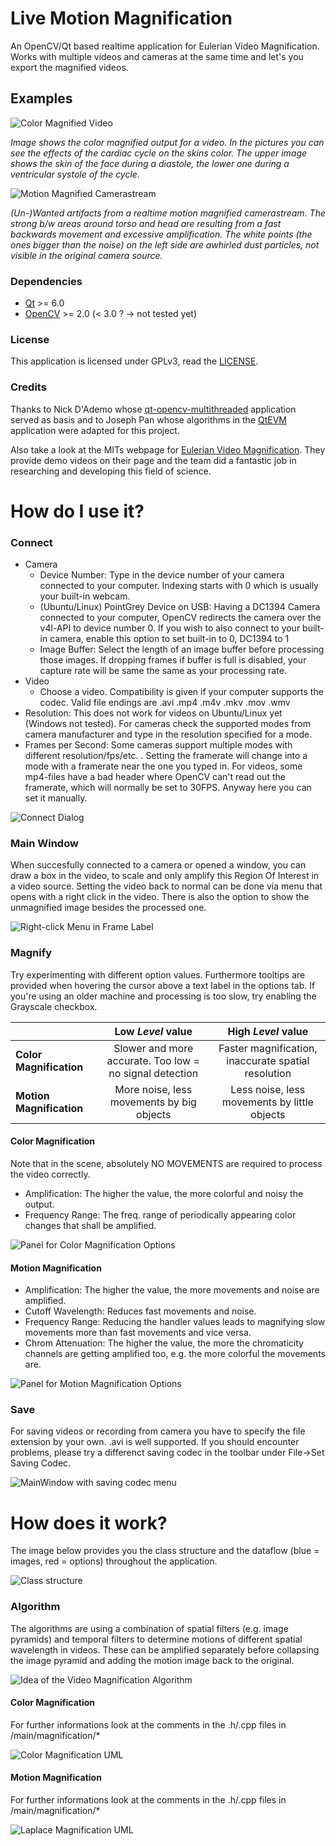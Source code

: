 # Live Motion Magnification
An OpenCV/Qt based realtime application for Eulerian Video Magnification. Works with multiple videos and cameras at the same time and let's you export the magnified videos.

## Examples
![Color Magnified Video](pictures/j_color-vid.png)

*Image shows the color magnified output for a video. In the pictures you can see the effects of the cardiac cycle on the skins color. The upper image shows the skin of the face during a diastole, the lower one during a ventricular systole of the cycle.*



![Motion Magnified Camerastream](pictures/j_motion-cam.png)

*(Un-)Wanted artifacts from a realtime motion magnified camerastream. The strong b/w areas around torso and head are resulting from a fast backwards movement and excessive amplification. The white points (the ones bigger than the noise) on the left side are awhirled dust particles, not visible in the original camera source.*

### Dependencies
- [Qt](http://qt-project.org/) >= 6.0
- [OpenCV](http://opencv.org/) >= 2.0 (< 3.0 ? -> not tested yet)

### License
This application is licensed under GPLv3, read the [LICENSE](LICENSE).

### Credits
Thanks to Nick D'Ademo whose [qt-opencv-multithreaded](https://github.com/nickdademo/qt-opencv-multithreaded) application 
served as basis and to Joseph Pan whose algorithms in the [QtEVM](https://github.com/wzpan/QtEVM) application were adapted
for this project.

Also take a look at the MITs webpage for [Eulerian Video Magnification](http://people.csail.mit.edu/mrub/vidmag/). 
They provide demo videos on their page and the team did a fantastic job in researching and developing this field of science.

# How do I use it?
### Connect
- Camera
    - Device Number: Type in the device number of your camera connected to your computer. Indexing starts with 0 which is usually your built-in webcam.
    - (Ubuntu/Linux) PointGrey Device on USB:  Having a DC1394 Camera connected to your computer, OpenCV redirects the camera over the v4l-API to device number 0. If you wish to also connect to your built-in camera, enable this option to set built-in to 0, DC1394 to 1
    - Image Buffer: Select the length of an image buffer before processing those images. If dropping frames if buffer is full is disabled, your capture rate will be same the same as your processing rate.
- Video
    - Choose a video. Compatibility is given if your computer supports the codec. Valid file endings are .avi .mp4 .m4v .mkv .mov .wmv
- Resolution: This does not work for videos on Ubuntu/Linux yet (Windows not tested). For cameras check the supported modes from camera manufacturer and type in the resolution specified for a mode.
- Frames per Second: Some cameras support multiple modes with different resolution/fps/etc. . Setting the framerate will change into a mode with a framerate near the one you typed in. For videos, some mp4-files have a bad header where OpenCV can't read out the framerate, which will normally be set to 30FPS. Anyway here you can set it manually.

![Connect Dialog](pictures/connect_dialog.png)

### Main Window
When succesfully connected to a camera or opened a window, you can draw a box in the video, to scale and only amplify this Region Of Interest in a video source. Setting the video back to normal can be done via menu that opens with a right click in the video. There is also the option to show the unmagnified image besides the processed one.

![Right-click Menu in Frame Label](pictures/frameLabel_menu.png)

### Magnify
Try experimenting with different option values. Furthermore tooltips are provided when hovering the cursor above a text label in the options tab. If you're using an older machine and processing is too slow, try enabling the Grayscale checkbox.

|                        |  Low *Level* value |  High *Level* value|
| :---------------------- | :-----------------: | :---------------: |
|**Color Magnification** | Slower and more accurate. Too low = no signal detection |  Faster magnification, inaccurate spatial resolution|
|**Motion Magnification**| More noise, less movements by big objects  |   Less noise, less movements by little objects |

#### Color Magnification
Note that in the scene, absolutely NO MOVEMENTS are required to process the video correctly.
- Amplification: The higher the value, the more colorful and noisy the output.
- Frequency Range: The freq. range of periodically appearing color changes that shall be amplified. 

![Panel for Color Magnification Options](pictures/cmag_options.png)

#### Motion Magnification
- Amplification: The higher the value, the more movements and noise are amplified.
- Cutoff Wavelength: Reduces fast movements and noise.
- Frequency Range: Reducing the handler values leads to magnifying slow movements more than fast movements and vice versa.
- Chrom Attenuation: The higher the value, the more the chromaticity channels are getting amplified too, e.g. the more colorful the movements are.

![Panel for Motion Magnification Options](pictures/lmag_options.png)

### Save
For saving videos or recording from camera you have to specify the file extension by your own. .avi is well supported. If you should encounter problems, please try a differenct saving codec in the toolbar under File->Set Saving Codec.

![MainWindow with saving codec menu](pictures/mainWindow_Codecs.png)

# How does it work?
The image below provides you the class structure and the dataflow (blue = images, red = options) throughout the application.

![Class structure](pictures/class_structure.png)


### Algorithm
The algorithms are using a combination of spatial filters (e.g. image pyramids) and temporal filters to determine
motions of different spatial wavelength in videos. These can be amplified separately before collapsing the image pyramid
and adding the motion image back to the original.

![Idea of the Video Magnification Algorithm](pictures/magnification.png)

#### Color Magnification
For further informations look at the comments in the .h/.cpp files in /main/magnification/*

![Color Magnification UML](pictures/colorMag.png)

#### Motion Magnification
For further informations look at the comments in the .h/.cpp files in /main/magnification/*

![Laplace Magnification UML](pictures/motionMag.png)
